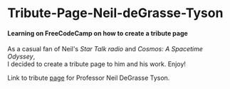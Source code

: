 # Tribute-Page-Neil-deGrasse-Tyson
<h4>Learning on FreeCodeCamp on how to create a tribute page</h4>

<p>As a casual fan of Neil's <i>Star Talk radio</i> and <i>Cosmos: A Spacetime Odyssey</i>,<br >
I decided to create a tribute page to him and his work.  Enjoy!</p>
<p>Link to tribute <a href="https://codepen.io/drewlearnsabout/pen/oevogV" target"_blank">page</a> for Professor Neil DeGrasse Tyson.</p>
